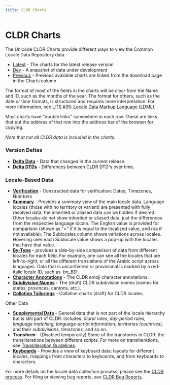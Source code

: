 ```yaml
---
title: CLDR Charts
---
```


# CLDR Charts

The Unicode CLDR Charts provide different ways to view the Common Locale Data Repository data.

-   [Latest](https://www.unicode.org/cldr/charts/latest) - The charts for the latest release version
-   [Dev](https://www.unicode.org/cldr/charts/dev) - A snapshot of data under development
-   [Previous](/index/downloads) - Previous available charts are linked from the download page in the Charts column

The format of most of the fields in the charts will be clear from the Name and ID, such as the months of the year. The format for others, such as the date or time formats, is structured and requires more interpretation. For more information, see [UTS #35: Locale Data Markup Language (LDML)](http://www.unicode.org/reports/tr35/).

Most charts have "double links" somewhere in each row. These are links that put the address of that row into the address bar of the browser for copying.

*Note that not all CLDR data is included in the charts.*

### Version Deltas

-   [**Delta Data**](https://www.unicode.org/cldr/charts/latest/delta/index.html) - Data that changed in the current release.
-   [**Delta DTDs**](https://www.unicode.org/cldr/charts/latest/supplemental/dtd_deltas.html) - Differences between CLDR DTD's over time.


### Locale-Based Data

-   [**Verification**](https://www.unicode.org/cldr/charts/latest/verify/index.html) - Constructed data for verification: Dates, Timezones, Numbers
-   [**Summary**](https://www.unicode.org/cldr/charts/latest/summary/root.html) - Provides a summary view of the main locale data. Language locales (those with no territory or variant) are presented with fully resolved data; the inherited or aliased data can be hidden if desired. Other locales do not show inherited or aliased data, just the differences from the respective language locale. The English value is provided for comparison (shown as "=" if it is equal to the localized value, and n/a if not available). The Sublocales column shows variations across locales. Hovering over each Sublocale value shows a pop-up with the locales that have that value.
-   [**By-Type**](https://www.unicode.org/cldr/charts/latest/by_type/index.html) - provides a side-by-side comparison of data from different locales for each field. For example, one can see all the locales that are left-to-right, or all the different translaitons of the Arabic script across languages. Data that is unconfimred or provisional is marked by a red-italic locale ID, such as *·bn\_BD·*.
-   [**Character Annotations**](https://www.unicode.org/cldr/charts/latest/annotations/index.html) - The CLDR emoji character annotations.
-   [**Subdivision Names**](https://www.unicode.org/cldr/charts/latest/subdivisionNames/index.html) - The (draft) CLDR subdivision names (names for states, provinces, cantons, etc.).
-   [**Collation Tailorings**](https://www.unicode.org/cldr/charts/latest/collation/index.html) - Collation charts (draft) for CLDR locales.


Other Data

-   [**Supplemental Data**](https://www.unicode.org/cldr/charts/latest/supplemental/index.html) - General data that is not part of the locale hierarchy but is still part of CLDR. Includes: *plural rules, day-period rules, language matching, language-script information, territories (countries),* and their *subdivisions, timezones,* and so on.
-   **Transform** - (Disabled temporarily) Some of the transforms in CLDR: the transliterations between different scripts. For more on transliterations, see [Transliteration Guidelines](/index/cldr-spec/transliteration-guidelines).
-   [**Keyboards**](https://www.unicode.org/cldr/charts/latest/keyboards/index.html) - Provides a view of keyboard data: layouts for different locales, mappings from characters to keyboards, and from keyboards to characters.

For more details on the locale data collection process, please see the [CLDR process](/index/process). For filing or viewing bug reports, see [CLDR Bug Reports](/requesting_changes).

